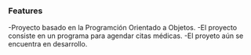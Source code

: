 ### Features

-Proyecto basado en la Programción Orientado a Objetos.
-El proyecto consiste en un programa para agendar citas médicas.
-El proyeto aún se encuentra en desarrollo.
